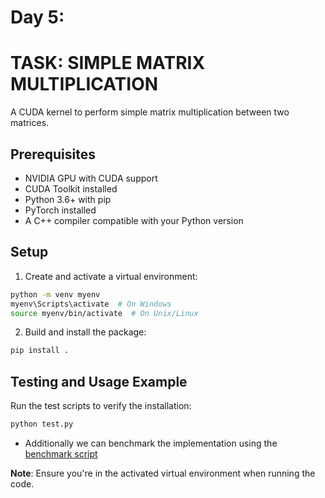 # Day 5:
# TASK: SIMPLE MATRIX MULTIPLICATION
A CUDA kernel to perform simple matrix multiplication between two matrices.

## Prerequisites
- NVIDIA GPU with CUDA support
- CUDA Toolkit installed
- Python 3.6+ with pip
- PyTorch installed
- A C++ compiler compatible with your Python version

## Setup
1. Create and activate a virtual environment:

```bash
python -m venv myenv
myenv\Scripts\activate  # On Windows
source myenv/bin/activate  # On Unix/Linux
```

2. Build and install the package:

```bash
pip install .
```

## Testing and Usage Example
Run the test scripts to verify the installation:

```python
python test.py
```

- Additionally we can benchmark the implementation using the [benchmark script](../experiments/day5_benchmark.py)

**Note**: Ensure you're in the activated virtual environment when running the code.
